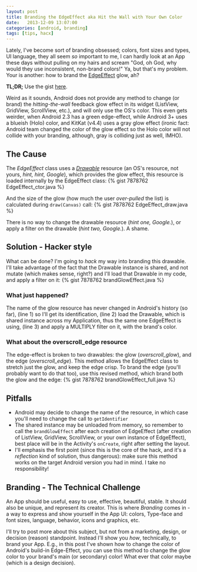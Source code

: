 ```yaml
---
layout: post
title: Branding the EdgeEffect aka Hit the Wall with Your Own Color
date:   2013-12-09 13:07:00
categories: [android, branding]
tags: [tips, hacx]
---
```

Lately, I've become sort of branding obsessed; colors, font sizes and types, UI language, they all seem _so_ important to me, 
I can hardly look at an App these days without pulling on my hairs and scream "God, oh God, why would they use inconsistent, non-brand colors!"
Ya, but that's my problem. Your is another: how to brand the [EdgeEffect](http://developer.android.com/reference/android/widget/EdgeEffect.html) glow, ah?

**TL;DR;** Use the gist [here](https://gist.github.com/menny/7878762#file-brandgloweffect_full-java).

Weird as it sounds, Android does not provide any method to change (or brand) the _hitting-the-wall_ feedback glow effect in its widget (ListView, GridView, ScrollView, etc.), and will only use the OS's color.
This even gets weirder, when Android 2.3 has a green edge-effect, while Android 3+ uses a blueish (Holo) color, and KitKat (v4.4) uses a gray glow effect (ironic fact: Android team changed the color of the glow effect so the Holo color will not collide with your branding, although, gray is colliding just as well, IMHO).

## The Cause ##
The _EdgeEffect_ class uses a [_Drawable_](https://android.googlesource.com/platform/frameworks/base/+/android-4.4.1_r1/core/res/res/drawable-xxhdpi/overscroll_glow.png) resource (an OS's resource, not yours, _hint, hint, Google_), which provides the glow effect, this resource is loaded internally
by the EdgeEffect class:
{% gist 7878762 EdgeEffect_ctor.java %}

And the size of the glow (how much the user _over-pulled_ the list) is calculated during ```draw(Canvas)``` call:
{% gist 7878762 EdgeEffect_draw.java %}

There is no way to change the drawable resource (_hint one, Google._), or apply a filter on the drawable (_hint two, Google._). A shame.

## Solution - Hacker style ##
What can be done? I'm going to _hack_ my way into branding this drawable. I'll take advantage of the fact that the Drawable instance is shared, and not mutate (which makes sense, right?)
and I'll load that Drawable in my code, and apply a filter on it:
{% gist 7878762 brandGlowEffect.java %}

### What just happened? ###
The name of the glow resource has never changed in Android's history (so far), (line 1) so I'll get its identification,
(line 2) load the Drawable, which is shared instance across my Application, thus the same one EdgeEffect is using,
(line 3) and apply a MULTIPLY filter on it, with the brand's color.

### What about the overscroll_edge resource ###
The edge-effect is broken to two drawables: the glow (*overscroll_glow*), and the edge (*overscroll_edge*). This method allows the EdgeEffect class to stretch just the glow, and keep the edge crisp.
To brand the edge (you'll probably want to do that too), use this revised method, which brand both the glow and the edge:
{% gist 7878762 brandGlowEffect_full.java %}


## Pitfalls ##
 * Android may decide to change the name of the resource, in which case you'll need to change the call to ```getIdentifier```
 * The shared instance may be unloaded from memory, so remember to call the ```brandGlowEffect``` after each creation of EdgeEffect (after creation of ListView, GridView, ScrollView, or your own instance of EdgeEffect), best place will be in the Activity's ```onCreate```, right after setting the layout.
 * I'll emphasis the first point (since this is the core of the hack, and it's a _reflection_ kind of solution, thus dangerous): make sure this method works on the target Android version you had in mind. I take no responsibility!
 
## Branding - The Technical Challenge ##
An App should be useful, easy to use, effective, beautiful, stable. It should also be unique, and represent its creator. This is where _Branding_ comes in -
a way to express and show yourself in the App UI: colors, Type-face and font sizes, language, behavior, icons and graphics, etc.

I'll try to post more about this subject, but not from a marketing, design, or decision (reason) standpoint. Instead I'll show you _how_, technically, to brand your App. 
E.g., in this post I've shown how to change the color of Android's build-in Edge-Effect, you can use this method to change the glow color to your brand's main (or secondary) color! What ever that color maybe (which is a design decision).